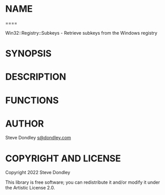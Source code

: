 # NAME
====

Win32::Registry::Subkeys - Retrieve subkeys from the Windows registry

SYNOPSIS
========


DESCRIPTION
===========


FUNCTIONS
=========



AUTHOR
======

Steve Dondley <s@dondley.com>

COPYRIGHT AND LICENSE
=====================

Copyright 2022 Steve Dondley

This library is free software; you can redistribute it and/or modify it under
the Artistic License 2.0.

